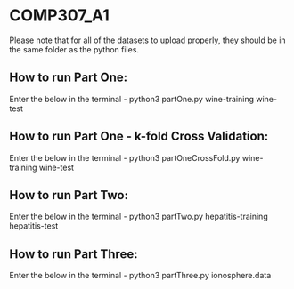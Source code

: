 # COMP307_A1

Please note that for all of the datasets to upload properly,
they should be in the same folder as the python files. 

## How to run Part One:
Enter the below in the terminal -
python3 partOne.py wine-training wine-test

## How to run Part One - k-fold Cross Validation:
Enter the below in the terminal -
python3 partOneCrossFold.py wine-training wine-test

## How to run Part Two:
Enter the below in the terminal -
python3 partTwo.py hepatitis-training hepatitis-test

## How to run Part Three:
Enter the below in the terminal -
python3 partThree.py ionosphere.data
